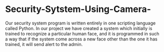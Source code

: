 # Security-Sytstem-Using-Camera-
Our security system program is written entirely in one scripting language called Python.  In our project we have created a system which initially is trained to recognize a particular     human face, and it is programmed in such a way that if the system come across a new face  other than the one it has trained, it will send alert to the admin.

